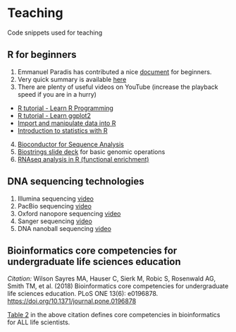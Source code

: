 # Teaching
Code snippets used for teaching


## R for beginners

1. Emmanuel Paradis has contributed a nice [document](https://cran.r-project.org/doc/contrib/Paradis-rdebuts_en.pdf) for beginners.
2. Very quick summary is available [here](http://www.sthda.com/english/wiki/r-basics-quick-and-easy)
3. There are plenty of useful videos on YouTube (increase the playback speed if you are in a hurry)
  - [R tutorial - Learn R Programming](https://www.youtube.com/playlist?list=PLjgj6kdf_snYBkIsWQYcYtUZiDpam7ygg)
  - [R tutorial - Learn ggplot2](https://www.youtube.com/playlist?list=PLjgj6kdf_snaBCTJEi53DvRVgOuVbzyku)
  - [Import and manipulate data into R](https://www.youtube.com/playlist?list=PLjgj6kdf_snbifJGg9IXzsMzDC3x52uCh)
  - [Introduction to statistics with R](https://www.youtube.com/playlist?list=PLjgj6kdf_snZv7dk0ktMm7Ch9RFajwKHb)
 4. [Bioconductor for Sequence Analysis](https://www.bioconductor.org/help/course-materials/2015/LearnBioconductorFeb2015/A01.3_BioconductorForSequenceAnalysis.html)
 5. [Biostrings slide deck](http://web1.sph.emory.edu/users/hwu30/teaching/bioc/biostrings.pdf) for basic genomic operations
 6. [RNAseq analysis in R (functional enrichment)](https://bioinformatics-core-shared-training.github.io/cruk-summer-school-2018/RNASeq2018/html/06_Gene_set_testing.nb.html)

## DNA sequencing technologies
1. Illumina sequencing [video](https://youtu.be/fCd6B5HRaZ8)
2. PacBio sequencing [video](https://youtu.be/_lD8JyAbwEo)
3. Oxford nanopore sequencing [video](https://youtu.be/RcP85JHLmnI)
4. Sanger sequencing [video](https://youtu.be/FvHRio1yyhQ)
5. DNA nanoball sequencing [video](https://youtu.be/oKuyso3FCGI)
 
## Bioinformatics core competencies for undergraduate life sciences education

*Citation:* Wilson Sayres MA, Hauser C, Sierk M, Robic S, Rosenwald AG, Smith TM, et al. (2018) Bioinformatics core competencies for undergraduate life sciences education. PLoS ONE 13(6): e0196878. https://doi.org/10.1371/journal.pone.0196878

[Table 2](https://journals.plos.org/plosone/article?id=10.1371/journal.pone.0196878) in the above citation defines core competencies in bioinformatics for ALL life scientists.



